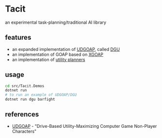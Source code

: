 
# Tacit

an experimental task-planning/traditional AI library

## features

+ an expanded implementation of [UDGOAP](https://arrow.tudublin.ie/sciendoc/176/), called [DGU](./src/Tacit/Framework/DGU/)
+ an implementation of GOAP based on [XGOAP](https://github.com/active-logic/xgoap)
+ an implementation of [utility planners](https://en.wikipedia.org/wiki/Utility_system)

## usage

```sh
cd src/Tacit.Demos
dotnet run
# to run an example of UDGOAP/DGU
dotnet run dgu barfight
```

## references

+ [UDGOAP](https://arrow.tudublin.ie/sciendoc/176/) - "Drive-Based Utility-Maximizing Computer Game Non-Player Characters"

